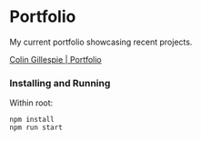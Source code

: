 # Portfolio

My current portfolio showcasing recent projects.

[Colin Gillespie | Portfolio](https://colingillespie.xyz/)

### Installing and Running

Within root:

```
npm install
npm run start
```
